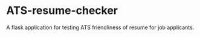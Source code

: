 # ATS-resume-checker
A flask application for testing ATS friendliness of resume for job applicants.
